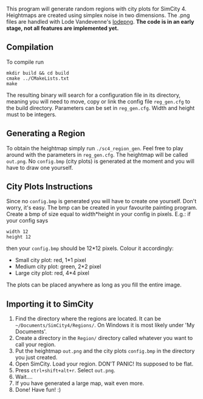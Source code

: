 This program will generate random regions with city plots for SimCity 4.
Heightmaps are created using simplex noise in two dimensions.
The .png files are handled with Lode Vandevenne's [lodepng](https://github.com/lvandeve/lodepng).
**The code is in an early stage, not all features are implemented yet.**

## Compilation
To compile run
```
mkdir build && cd build
cmake ../CMakeLists.txt
make
```
The resulting binary will search for a configuration file in its directory, meaning you will need to move,
copy or link the config file `reg_gen.cfg` to the build directory.  Parameters can be set in
`reg_gen.cfg`. Width and height must to be integers.

## Generating a Region
To obtain the heightmap simply run `./sc4_region_gen`. 
Feel free to play around with the parameters in `reg_gen.cfg`.
The heightmap will be called `out.png`.
No `config.bmp` (city plots) is generated at the moment
and you will have to draw one yourself.

## City Plots Instructions
Since no `config.bmp` is generated you will have to create one yourself. Don't worry, it's easy.
The bmp can be created in your favourite painting program.
Create a bmp of size equal to width*height in your config in pixels.
E.g.: 
if your config says
```
width 12
height 12
```
then your `config.bmp` should be 12*12 pixels.
Colour it accordingly:
- Small city plot: red, 1*1 pixel
- Medium city plot: green, 2*2 pixel
- Large city plot: red, 4*4 pixel

The plots can be placed anywhere as long as you fill the entire image.

## Importing it to SimCity
1. Find the directory where the regions are located. It can be `~/Documents/SimCity4/Regions/`. On Windows it
is most likely under 'My Documents'.
2. Create a directory in the `Region/` directory called whatever you want to call your region.
3. Put the heightmap `out.png` and the city plots `config.bmp` in the directory you just created.
4. Open SimCity. Load your region. DON'T PANIC! Its supposed to be flat. 
5. Press `ctrl+shift+alt+r`. Select `out.png`.
6. Wait....
7. If you have generated a large map, wait even more.
8. Done! Have fun! :)
